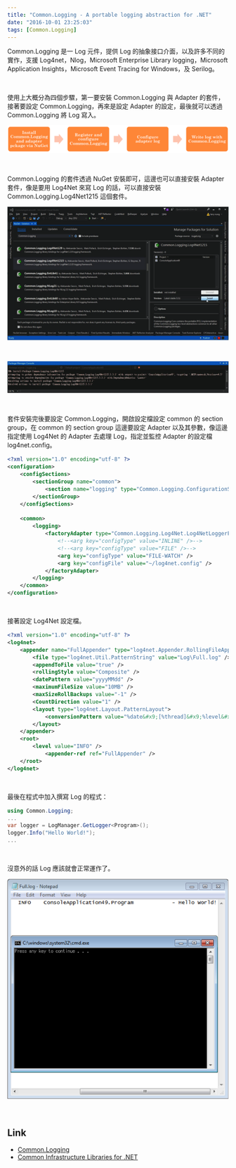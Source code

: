 ```yaml
---
title: "Common.Logging - A portable logging abstraction for .NET"
date: "2016-10-01 23:25:03"
tags: [Common.Logging]
---
```



Common.Logging 是一 Log 元件，提供 Log 的抽象接口介面，以及許多不同的實作，支援 Log4net，Nlog，Microsoft Enterprise Library logging，Microsoft Application Insights，Microsoft Event Tracing for Windows，及 Serilog。  

<!-- More -->

<br/>


使用上大概分為四個步驟，第一要安裝 Common.Logging 與 Adapter 的套件，接著要設定 Common.Logging，再來是設定 Adapter 的設定，最後就可以透過 Common.Logging 將 Log 寫入。  

![1.png](1.png)

<br/>


Common.Logging 的套件透過 NuGet 安裝即可，這邊也可以直接安裝 Adapter 套件，像是要用 Log4Net 來寫 Log 的話，可以直接安裝 Common.Logging.Log4Net1215 這個套件。  

![2.png](2.png)

<br/>


![3.png](3.png)

<br/>


套件安裝完後要設定 Common.Logging，開啟設定檔設定 common 的 section group，在 common 的 section group 這邊要設定 Adapter 以及其參數，像這邊指定使用 Log4Net 的 Adapter 去處理 Log，指定並監控 Adapter 的設定檔 log4net.config。  

```xml
<?xml version="1.0" encoding="utf-8" ?> 
<configuration> 
    <configSections> 
        <sectionGroup name="common"> 
            <section name="logging" type="Common.Logging.ConfigurationSectionHandler, Common.Logging" /> 
        </sectionGroup> 
    </configSections> 

    <common> 
        <logging> 
            <factoryAdapter type="Common.Logging.Log4Net.Log4NetLoggerFactoryAdapter, Common.Logging.Log4net1215"> 
                <!--<arg key="configType" value="INLINE" />--> 
                <!--<arg key="configType" value="FILE" />--> 
                <arg key="configType" value="FILE-WATCH" /> 
                <arg key="configFile" value="~/log4net.config" /> 
            </factoryAdapter> 
        </logging> 
    </common> 
</configuration>
```

<br/>


接著設定 Log4Net 設定檔。  

```xml
<?xml version="1.0" encoding="utf-8" ?> 
<log4net> 
    <appender name="FullAppender" type="log4net.Appender.RollingFileAppender"> 
        <file type="log4net.Util.PatternString" value="Log\Full.log" /> 
        <appendToFile value="true" /> 
        <rollingStyle value="Composite" /> 
        <datePattern value="yyyyMMdd" /> 
        <maximumFileSize value="10MB" /> 
        <maxSizeRollBackups value="-1" /> 
        <CountDirection value="1" /> 
        <layout type="log4net.Layout.PatternLayout"> 
            <conversionPattern value="%date&#x9;[%thread]&#x9;%level&#x9;%logger&#x9;%identity&#x9;- %message%newline" /> 
        </layout> 
    </appender> 
    <root> 
        <level value="INFO" /> 
            <appender-ref ref="FullAppender" /> 
    </root> 
</log4net>
```

<br/>


最後在程式中加入撰寫 Log 的程式：  

```c#
using Common.Logging; 
... 
var logger = LogManager.GetLogger<Program>(); 
logger.Info("Hello World!"); 
...
```

<br/>


沒意外的話 Log 應該就會正常運作了。  

![4.png](4.png)

<br/>


Link
----
* [Common.Logging](http://net-commons.github.io/common-logging/)
* [Common Infrastructure Libraries for .NET](http://netcommon.sourceforge.net/index.html)
